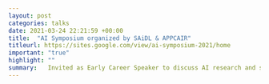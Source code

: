 ```yaml
---
layout: post
categories: talks
date: 2021-03-24 22:21:59 +00:00
title:  "AI Symposium organized by SAiDL & APPCAIR"
titleurl: https://sites.google.com/view/ai-symposium-2021/home
important: "true"
highlight: ""
summary:   Invited as Early Career Speaker to discuss AI research and suggestions to get started in it. <a href="https://www.youtube.com/embed/7lNl4E9QTcs?start=325"> Video </a>
---
```

<!--  <br><br> <center><iframe width="480" height="280" src="https://www.youtube.com/embed/7lNl4E9QTcs?start=325" title="YouTube video player" frameborder="1" allow="accelerometer; autoplay; clipboard-write; encrypted-media; gyroscope; picture-in-picture" allowfullscreen></iframe></center> -->